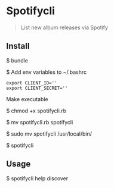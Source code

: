 # Spotifycli

> List new album releases via Spotify

## Install

$ bundle

$ Add env variables to ~/.bashrc

```
export CLIENT_ID=''
export CLIENT_SECRET=''
```
Make executable

$ chmod +x spotifycli.rb

$ mv spotifycli.rb spotifycli

$ sudo mv spotifycli /usr/local/bin/

$ spotifycli


## Usage

$ spotifycli help discover
